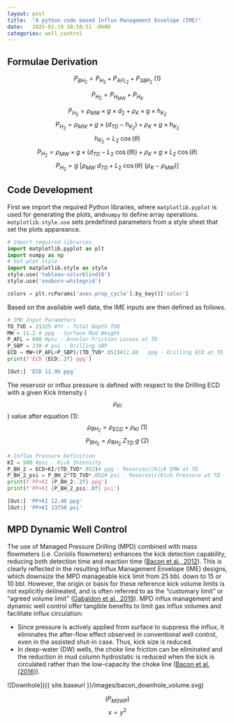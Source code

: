 ```yaml
---
layout: post
title:  "A python code based Influx Management Envelope (IME)"
date:   2025-01-19 18:58:51 -0600
categories: well_control
---
```

## Formulae Derivation

$$P_{BH_2}=P_{H_2}+P_{AFL_2}+P_{SBP_2}\ (1)$$

$$P_{H_2}=P_{H_{MW}}+P_{H_K}$$

$$P_{H_2}=\rho_{MW}×g×d_2+\rho_K×g×h_{K_2}$$
$$P_{H_2}=\rho_{MW}×g×(d_{TD}-h_{K_{2}})+\rho_K×g×h_{K_2}$$
$$h_{K_2}=L_2\ \cos (\theta)$$  $$P_{H_2}=\rho_{MW}×g×(d_{TD}-L_2\ \cos (\theta))+\rho_K×g×L_2\ \cos (\theta)$$
$$P_{H_2}=g\ [\rho_{MW}\ d_{TD}+L_2\ \cos(\theta)\ (\rho_K -\rho_{MW})]$$

## Code Development 
First we import the required Python libraries, where `matplotlib.pyplot` is used for generating the plots, and`numpy` to define array operations. `matplotlib.style.use` sets predefined parameters from a style sheet that set the plots appareance.

```python
# Import required libraries
import matplotlib.pyplot as plt
import numpy as np
# Set plot style
import matplotlib.style as style
style.use('tableau-colorblind10')
style.use('seaborn-whitegrid')

colors = plt.rcParams['axes.prop_cycle'].by_key()['color']
```

Based on the available well data, the IME inputs are then defined as follows.

```python
# IME Input Parameters
TD_TVD = 21325 #ft - Total Depth TVD
MW = 11.2 # ppg - Surface Mud Weight
P_AFL = 600 #psi - Annular Friction Losses at TD
P_SBP = 230 # psi - Drilling SBP
ECD = MW+(P_AFL+P_SBP)/(TD_TVD*.052)#11.86   ppg - Drilling ECD at TD
print(f'ECD {ECD:.2f} ppg')
```
```python
[Out:] 'ECD 11.95 ppg'
```

The reservoir or influx pressure is defined with respect to the Drilling ECD with a given Kick Intensity ($$\rho_{KI}$$) value after equation (1):
$$\rho_{BH_{2}}=\rho_{ECD}+\rho_{KI}\ (1)$$
$$P_{BH_{2}}=\rho_{BH_{2}}\ Z_{TD}\ g\ (2)$$

```python
# Influx Pressure Definition
KI = 500 #psi - Kick Intensity
P_BH_2 = ECD+KI/(TD_TVD*.052)# ppg - Reservoir/Kick EMW at TD
P_BH_2_psi = P_BH_2*TD_TVD*.052# psi - Reservoir/Kick Pressure at TD
print(f'PP+KI {P_BH_2:.2f} ppg')
print(f'PP+KI {P_BH_2_psi:.0f} psi')
```
```python
[Out:] 'PP+KI 12.40 ppg'
[Out:] 'PP+KI 13750 psi'
```

## MPD Dynamic Well Control
The use of Managed Pressure Drilling (MPD) combined with mass flowmeters (i.e. Coriolis flowmeters) enhances the kick detection capability, reducing both detection time and reaction time ([Bacon et al., 2012](https://doi.org/10.2118/151392-MS)). This is clearly reflected in the resulting Influx Management Envelope (IME) designs, which downsize the MPD manageable kick limit from 25 bbl. down to 15 or 10 bbl. However, the origin or basis for these reference kick volume limits is not explicitly delineated, and is often referred to as the “customary limit” or “agreed volume limit” ([Gabaldon et al., 2019](https://doi.org/10.2118/194537-MS)).
MPD influx management and dynamic well control offer tangible benefits to limit gas influx volumes and facilitate influx circulation: 
   - Since pressure is actively applied from surface to suppress the influx, it eliminates the after-flow effect observed in conventional well control, even in the assisted shut-in case. Thus, kick size is reduced.
   - In deep-water (DW) wells, the choke line friction can be eliminated and the reduction in mud column hydrostatic is reduced when the kick is circulated rather than the low-capacity the choke line ([Bacon et al. (2016)](https://doi.org/10.2118/179185-MS)).

![Downhole]({{ site.baseurl }}/images/bacon_downhole_volume.svg)

$$(P_{MSWP})$$
$$ x = y^2 $$
